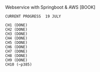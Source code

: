 Webservice with Springboot & AWS [BOOK]

```
CURRENT PROGRESS  19 JULY

CH1 (DONE)
CH2 (DONE)
CH3 (DONE) 
CH4 (DONE) 
CH5 (DONE) 
CH6 (DONE)
CH7 (DONE) 
CH8 (DONE)
CH9 (DONE)
CH10 (~p385)